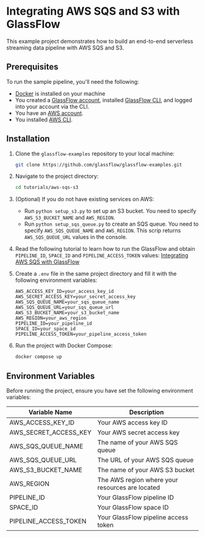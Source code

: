 # Integrating AWS SQS and S3 with GlassFlow

This example project demonstrates how to build an end-to-end serverless streaming data pipeline with AWS SQS and S3.

## Prerequisites

To run the sample pipeline, you'll need the following:

- [Docker](https://www.docker.com/get-started) is installed on your machine
- You created a [GlassFlow account](https://learn.glassflow.dev/docs/get-started/create-account#create-a-new-account), installed [GlassFlow CLI](https://learn.glassflow.dev/docs/get-started/glassflow-cli#installation), and logged into your account via the CLI.
- You have an [AWS account](https://portal.aws.amazon.com/).
- You installed [AWS CLI](https://docs.aws.amazon.com/cli/latest/userguide/getting-started-install.html).

## Installation

1. Clone the `glassflow-examples` repository to your local machine:
    
    ```bash
    git clone https://github.com/glassflow/glassflow-examples.git
    ```
2. Navigate to the project directory:
    
    ```bash
    cd tutorials/aws-sqs-s3
    ```

3. (Optional) If you do not have existing services on AWS:
    - Run `python setup_s3.py` to set up an S3 bucket. You need to specify `AWS_S3_BUCKET_NAME` and `AWS_REGION`.
    - Run `python setup_sqs_queue.py` to create an SQS queue. You need to specify `AWS_SQS_QUEUE_NAME` and `AWS_REGION`. This scrip returns `AWS_SQS_QUEUE_URL` values in the console.

4. Read the following tutorial to learn how to run the GlassFlow and obtain `PIPELINE_ID`, `SPACE_ID` and `PIPELINE_ACCESS_TOKEN` values: [Integrating AWS SQS with GlassFlow](https://learn.glassflow.dev/docs/develop/tutorials/integrating-aws-sqs-with-glassflow)

5. Create a `.env` file in the same project directory and fill it with the following environment variables:

    ```
    AWS_ACCESS_KEY_ID=your_access_key_id
    AWS_SECRET_ACCESS_KEY=your_secret_access_key
    AWS_SQS_QUEUE_NAME=your_sqs_queue_name
    AWS_SQS_QUEUE_URL=your_sqs_queue_url
    AWS_S3_BUCKET_NAME=your_s3_bucket_name
    AWS_REGION=your_aws_region
    PIPELINE_ID=your_pipeline_id
    SPACE_ID=your_space_id
    PIPELINE_ACCESS_TOKEN=your_pipeline_access_token
    ```

5. Run the project with Docker Compose:
    
    ```bash
    docker compose up
    ```

## Environment Variables

Before running the project, ensure you have set the following environment variables:

| Variable Name           | Description                              |
|-------------------------|------------------------------------------|
| AWS_ACCESS_KEY_ID       | Your AWS access key ID                   |
| AWS_SECRET_ACCESS_KEY   | Your AWS secret access key               |
| AWS_SQS_QUEUE_NAME      | The name of your AWS SQS queue           |
| AWS_SQS_QUEUE_URL       | The URL of your AWS SQS queue            |
| AWS_S3_BUCKET_NAME      | The name of your AWS S3 bucket           |
| AWS_REGION              | The AWS region where your resources are located |
| PIPELINE_ID             | Your GlassFlow pipeline ID               |
| SPACE_ID                | Your GlassFlow space ID                  |
| PIPELINE_ACCESS_TOKEN   | Your GlassFlow pipeline access token     |
